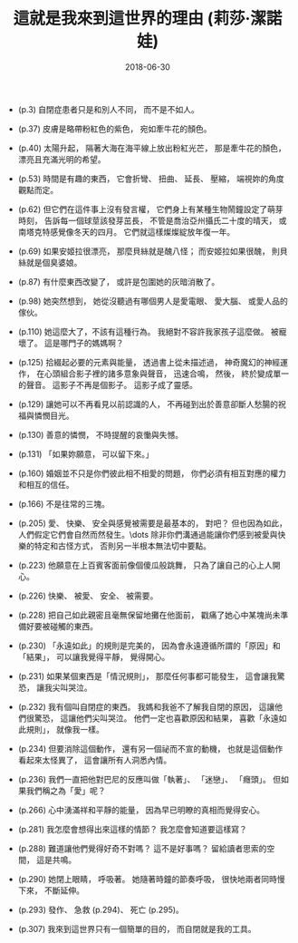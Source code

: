 ﻿---
layout: post
title: 這就是我來到這世界的理由 (莉莎‧潔諾娃)
date: 2018-06-30
category: 訣
tags: [書, 佳句]
---

- (p.3)
自閉症患者只是和別人不同，
而不是不如人。

- (p.37)
皮膚是略帶粉紅色的紫色，
宛如牽牛花的顏色。

- (p.40)
太陽升起，
隔著大海在海平線上放出粉紅光芒，
那是牽牛花的顏色，
漂亮且充滿光明的希望。

- (p.53)
時間是有趣的東西，
它會折彎、 扭曲、 延長、 壓縮，
端視妳的角度觀點而定。

- (p.62)
但它們在這件事上沒有發言權，
它們身上有某種生物鬧鐘設定了萌芽時刻，
告訴每一個球莖該發芽茁長，
不管是喬治亞州攝氏二十度的晴天，
或南塔克特感覺像冬天的四月。
它們就這樣燦燦綻放年復一年。

- (p.69)
如果安姬拉很漂亮，
那麼貝絲就是醜八怪；
而安姬拉如果很醜，
則貝絲就是個臭婆娘。

- (p.87)
有什麼東西改變了，
或許是包圍她的灰暗消散了。

- (p.98)
她突然想到，
她從沒聽過有哪個男人是愛電眼、 愛大腦、 或愛人品的傢伙。

- (p.110)
她這麼大了，不該有這種行為。
我絕對不容許我家孩子這麼做。
被寵壞了。
這是哪門子的媽媽啊？

- (p.125)
拾綴起必要的元素與能量，
透過書上從未描述過，
神奇魔幻的神經運作，
在心頭組合影子裡的諸多意象與聲音，
迅速合鳴，
然後，
終於變成單一的聲音。
這影子不再是個影子。
這影子成了靈感。

- (p.129)
讓她可以不再看見以前認識的人，
不再碰到出於善意卻斷人愁腸的祝福與憐憫目光。

- (p.130)
善意的憐憫，
不時提醒的哀慟與失憾。

- (p.131)
「如果妳願意，
可以留下來。」

- (p.160)
婚姻並不只是你們彼此相不相愛的問題，
你們必須有相互對應的權力和相互的信任。

- (p.166)
不是往常的三塊。

- (p.205)
愛、 快樂、 安全與感覺被需要是最基本的，
對吧？
但也因為如此，
人們假定它們會自然而然發生。\dots
除非你們溝通過能讓你們感到被愛與快樂的特定和古怪方式，
否則另一半根本無法切中要點。

- (p.223)
他願意在上百賓客面前像個傻瓜般跳舞，
只為了讓自己的心上人開心。

- (p.226)
快樂、 被愛、 安全、 被需要。

- (p.228)
把自己如此親密且毫無保留地攤在他面前，
戳痛了她心中某塊尚未準備好要被碰觸的東西。

- (p.230)
「永遠如此」的規則是完美的，
因為會永遠遵循所謂的「原因」和「結果」，
可以讓我覺得平靜，
覺得開心。

- (p.231)
如果某個東西是「情況規則」，
那麼任何事都可能發生，
這會讓我驚恐，
讓我尖叫哭泣。

- (p.232)
我有個叫自閉症的東西。
我媽和我爸不了解我自閉的原因，
這讓他們很驚恐，
這讓他們尖叫哭泣。
他們一定也喜歡原因和結果，
喜歡「永遠如此規則」，
就像我一樣。

- (p.234)
但要消除這個動作，
還有另一個祕而不宣的動機，
也就是這個動作看起來太怪異了，
這會讓所有人洞悉內情。

- (p.236)
我們一直把他對巴尼的反應叫做「執著」、 「迷戀」、 「癮頭」。
但如果我們稱之為「愛」呢？

- (p.266)
心中湧滿祥和平靜的能量，
因為早已明瞭的真相而覺得安心。

- (p.281)
我怎麼會想得出來這樣的情節？
我怎麼會知道要這樣寫？

- (p.288)
難道讓他們覺得好奇不對嗎？
這不是好事嗎？
留給讀者思索的空間，
這是共鳴。

- (p.290)
她閉上眼睛，
呼吸著。
她隨著時鐘的節奏呼吸，
很快地兩者同時慢下來，
不斷延伸。

- (p.293)
發作、 急救 (p.294)、 死亡 (p.295)。

- (p.307)
我來到這世界只有一個簡單的目的，
而自閉就是我的工具。